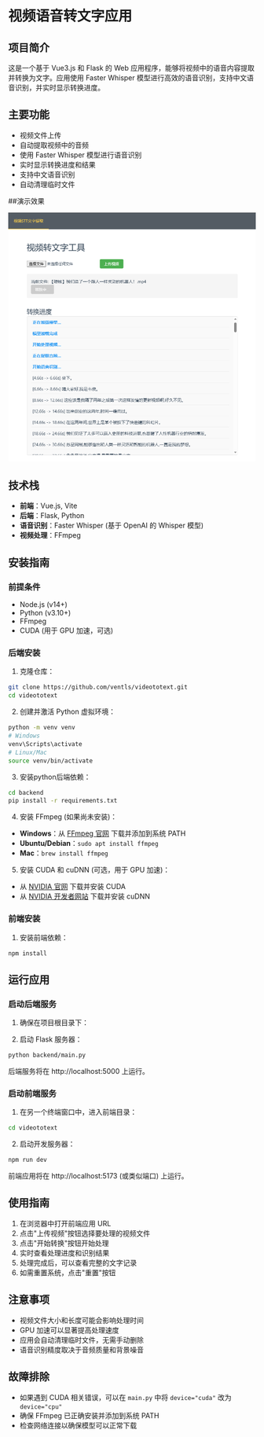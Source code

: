 # 视频语音转文字应用

## 项目简介

这是一个基于 Vue3.js 和 Flask 的 Web 应用程序，能够将视频中的语音内容提取并转换为文字。应用使用 Faster Whisper 模型进行高效的语音识别，支持中文语音识别，并实时显示转换进度。

## 主要功能

- 视频文件上传
- 自动提取视频中的音频
- 使用 Faster Whisper 模型进行语音识别
- 实时显示转换进度和结果
- 支持中文语音识别
- 自动清理临时文件


##演示效果

![Demo Image](img/app_demo.png)

## 技术栈

- **前端**：Vue.js, Vite
- **后端**：Flask, Python
- **语音识别**：Faster Whisper (基于 OpenAI 的 Whisper 模型)
- **视频处理**：FFmpeg

## 安装指南

### 前提条件

- Node.js (v14+)
- Python (v3.10+)
- FFmpeg
- CUDA (用于 GPU 加速，可选)

### 后端安装

1. 克隆仓库：

```bash
git clone https://github.com/ventls/videototext.git
cd videototext
```

2. 创建并激活 Python 虚拟环境：

```bash
python -m venv venv
# Windows
venv\Scripts\activate
# Linux/Mac
source venv/bin/activate
```

3. 安装python后端依赖：

```bash
cd backend
pip install -r requirements.txt
```

4. 安装 FFmpeg (如果尚未安装)：

- **Windows**：从 [FFmpeg 官网](https://ffmpeg.org/download.html) 下载并添加到系统 PATH
- **Ubuntu/Debian**：`sudo apt install ffmpeg`
- **Mac**：`brew install ffmpeg`

5. 安装 CUDA 和 cuDNN (可选，用于 GPU 加速)：

- 从 [NVIDIA 官网](https://developer.nvidia.com/cuda-downloads) 下载并安装 CUDA
- 从 [NVIDIA 开发者网站](https://developer.nvidia.com/cudnn) 下载并安装 cuDNN

### 前端安装


1. 安装前端依赖：

```bash
npm install
```

## 运行应用

### 启动后端服务

1. 确保在项目根目录下：

2. 启动 Flask 服务器：

```bash
python backend/main.py
```

后端服务将在 http://localhost:5000 上运行。

### 启动前端服务

1. 在另一个终端窗口中，进入前端目录：

```bash
cd videototext
```

2. 启动开发服务器：

```bash
npm run dev
```

前端应用将在 http://localhost:5173 (或类似端口) 上运行。

## 使用指南

1. 在浏览器中打开前端应用 URL
2. 点击"上传视频"按钮选择要处理的视频文件
3. 点击"开始转换"按钮开始处理
4. 实时查看处理进度和识别结果
5. 处理完成后，可以查看完整的文字记录
6. 如需重置系统，点击"重置"按钮


## 注意事项

- 视频文件大小和长度可能会影响处理时间
- GPU 加速可以显著提高处理速度
- 应用会自动清理临时文件，无需手动删除
- 语音识别精度取决于音频质量和背景噪音

## 故障排除

- 如果遇到 CUDA 相关错误，可以在 `main.py` 中将 `device="cuda"` 改为 `device="cpu"`
- 确保 FFmpeg 已正确安装并添加到系统 PATH
- 检查网络连接以确保模型可以正常下载